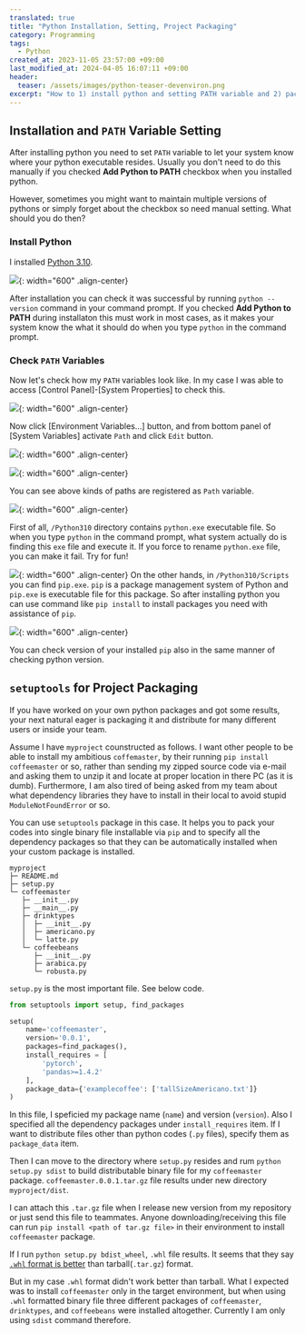 ```yaml
---
translated: true
title: "Python Installation, Setting, Project Packaging"
category: Programming
tags:
  - Python
created_at: 2023-11-05 23:57:00 +09:00
last_modified_at: 2024-04-05 16:07:11 +09:00
header:
  teaser: /assets/images/python-teaser-devenviron.png
excerpt: "How to 1) install python and setting PATH variable and 2) package custom python project using setuptools package for distribution."
---
```


## Installation and  `PATH` Variable Setting

After installing python you need to set `PATH` variable to let your system know where your python executable resides.  Usually you don't need to do this manually if you checked **Add Python to PATH** checkbox when you installed python.

However, sometimes you might want to maintain multiple versions of pythons or simply forget about the checkbox so need manual setting.  What should you do then?

### Install Python

I installed [Python 3.10](https://www.python.org/downloads/release/python-3100/).

![](/assets/images/python-path-versioncheck.png){: width="600" .align-center}

After installation you can check it was successful by running `python --version` command in your command prompt.  If you checked **Add Python to PATH** during installaton this must work in most cases, as it makes your system know the what it should do when you type `python` in the command prompt.

### Check `PATH` Variables

Now let's check how my `PATH` variables look like.  In my case I was able to access [Control Panel]-[System Properties] to check this.

![](/assets/images/python-path-1.png){: width="600" .align-center}

Now click [Environment Variables...] button, and from bottom panel of [System Variables] activate `Path` and click `Edit` button.

![](/assets/images/python-path-2.png){: width="600" .align-center}

![](/assets/images/python-path-3.png){: width="600" .align-center}

You can see above kinds of paths are registered as `Path` variable.

![](/assets/images/python-path-4.png){: width="600" .align-center}

First of all, `/Python310` directory contains `python.exe` executable file.  So when you type `python` in the command prompt, what system actually do is finding this `exe` file and execute it.  If you force to rename `python.exe` file, you can make it fail.  Try for fun!

![](/assets/images/python-path-5.png){: width="600" .align-center}
On the other hands, in `/Python310/Scripts` you can find `pip.exe`.  `pip` is a package management system of Python and `pip.exe` is executable file for this package.  So after installing python you can use command like `pip install` to install packages you need with assistance of `pip`.

![](/assets/images/python-path-pip-versioncheck.png){: width="600" .align-center}

You can check version of your installed `pip` also in the same manner of checking python version.

## `setuptools` for Project Packaging

If you have worked on your own python packages and got some results, your next natural eager is packaging it and distribute for many different users or inside your team.

Assume I have `myproject` counstructed as follows.  I want other people to be able to install my ambitious `coffemaster`, by their running `pip install coffeemaster` or so, rather than sending my zipped source code via e-mail and asking them to unzip it and locate at proper location in there PC (as it is dumb).  Furthermore, I am also tired of being asked from my team about what dependency libraries they have to install in their local to avoid stupid `ModuleNotFoundError` or so.

You can use `setuptools` package in this case.  It helps you to pack your codes into single binary file installable via `pip` and to specify all the dependency packages so that they can be automatically installed when your custom package is installed.

```
myproject
├─ README.md
├─ setup.py
└─ coffeemaster
   ├─ __init__.py
   ├─ __main__.py
   ├─ drinktypes
   │  ├─ __init__.py
   │  ├─ americano.py
   │  └─ latte.py
   └─ coffeebeans
      ├─ __init__.py
      ├─ arabica.py
      └─ robusta.py
```

`setup.py` is the most important file.  See below code.

```python
from setuptools import setup, find_packages

setup(
    name='coffeemaster',
    version='0.0.1',
    packages=find_packages(),
    install_requires = [
	    'pytorch',
	    'pandas>=1.4.2'
    ],
    package_data={'examplecoffee': ['tallSizeAmericano.txt']}
)
```

In this file, I speficied my package name (`name`) and version (`version`).  Also I specified all the dependency packages under `install_requires` item.  If I want to distribute files other than python codes (`.py` files), specify them as `package_data` item.

Then I can move to the directory where `setup.py` resides and rum `python setup.py sdist` to build distributable binary file for my `coffeemaster` package.  `coffeemaster.0.0.1.tar.gz` file results under new directory `myproject/dist`.

I can attach this `.tar.gz` file when I release new version from my repository or just send this file to teammates.  Anyone downloading/receiving this file can run `pip install <path of tar.gz file>` in their environment to install `coffeemaster` package.

If I run `python setup.py bdist_wheel`, `.whl` file results.  It seems that they say [`.whl` format is better](https://stackoverflow.com/questions/31401762/python-packaging-wheels-vs-tarball-tar-gz) than tarball(`.tar.gz`) format.

But in my case `.whl` format didn't work better than tarball.  What I expected was to install `coffeemaster` only in the target environment, but when using `.whl` formatted binary file three different packages of `coffeemaster`, `drinktypes`, and `coffeebeans` were installed altogether.  Currently I am only using `sdist` command therefore.
